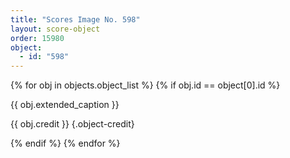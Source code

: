 ```yaml
---
title: "Scores Image No. 598"
layout: score-object
order: 15980
object:
  - id: "598"
---
```


{% for obj in objects.object_list %}
{% if obj.id == object[0].id %}

{{ obj.extended_caption }}

{{ obj.credit }} {.object-credit}

{% endif %}
{% endfor %}

